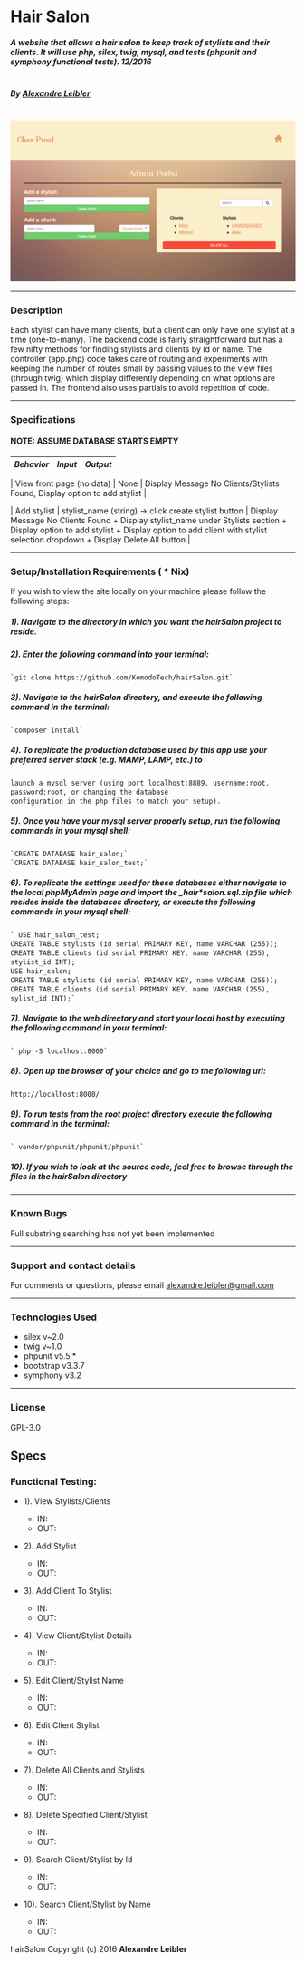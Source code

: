 # **Hair Salon**

##### A website that allows a hair salon to keep track of stylists and their clients. It will use php, silex, twig, mysql, and tests (phpunit and symphony functional tests). 12/2016
#
##### By [Alexandre Leibler](https://github.com/KomodoTech)
#
![screenshot of project main page](demo-screenshot.tiff)

----
### **Description**

Each stylist can have many clients, but a client can only have one stylist at a time (one-to-many). The backend code is fairly straightforward but has a few nifty methods for finding stylists and clients by id or name. The controller (app.php) code takes care of routing and experiments with keeping the number of routes small by passing values to the view files (through twig) which display differently depending on what options are passed in. The frontend also uses partials to avoid repetition of code.

----
### **Specifications**

#### NOTE: ASSUME DATABASE STARTS EMPTY

| _Behavior_ | _Input_ | _Output_ |
|:---------------------------------------------------------------------:|:---------------------------------------------------------------------------:|:-------------------------------------------------------------------------------------------------------------------:|

| View front page (no data) | None | Display Message No Clients/Stylists Found, Display option to add stylist |

| Add stylist | stylist_name (string) -> click create stylist button | Display Message No Clients Found + Display stylist_name under Stylists section + Display option to add stylist + Display option to add client with stylist selection dropdown + Display Delete All button |

----
### **Setup/Installation Requirements ( * Nix)**

If you wish to view the site locally on your machine please follow the following steps:

#####  1). Navigate to the directory in which you want the hairSalon project to reside.

#####  2). Enter the following command into your terminal:

    `git clone https://github.com/KomodoTech/hairSalon.git`

#####  3). Navigate to the hairSalon directory, and execute the following command in the terminal:

    `composer install`

#####  4). To replicate the production database used by this app use your preferred server stack (e.g. MAMP, LAMP, etc.) to   

    launch a mysql server (using port localhost:8889, username:root, password:root, or changing the database
    configuration in the php files to match your setup).

#####  5). Once you have your mysql server properly setup, run the following commands in your mysql shell:

    `CREATE DATABASE hair_salon;`
    `CREATE DATABASE hair_salon_test;`

#####  6). To replicate the settings used for these databases either navigate to the local phpMyAdmin page and import the _hair*_salon.sql.zip_ file which resides inside the databases directory, or execute the following commands in your mysql shell:

    ` USE hair_salon_test;
    CREATE TABLE stylists (id serial PRIMARY KEY, name VARCHAR (255));
    CREATE TABLE clients (id serial PRIMARY KEY, name VARCHAR (255), stylist_id INT);
    USE hair_salon;
    CREATE TABLE stylists (id serial PRIMARY KEY, name VARCHAR (255));
    CREATE TABLE clients (id serial PRIMARY KEY, name VARCHAR (255), sylist_id INT);`

#####  7). Navigate to the web directory and start your local host by executing the following command in your terminal:

    ` php -S localhost:8000`

#####  8). Open up the browser of your choice and go to the following url:

    http://localhost:8000/

#####  9). To run tests from the root project directory execute the following command in the terminal:

    ` vendor/phpunit/phpunit/phpunit`

#####  10). If you wish to look at the source code, feel free to browse through the files in the hairSalon directory


----
### **Known Bugs**

Full substring searching has not yet been implemented

----
### **Support and contact details**

For comments or questions, please email alexandre.leibler@gmail.com

----
### **Technologies Used**

* silex v~2.0
* twig v~1.0
* phpunit v5.5.*
* bootstrap v3.3.7
* symphony v3.2

----
### **License**

GPL-3.0






## Specs

### Functional Testing:

* 1). View Stylists/Clients
  + IN:  
  + OUT:

* 2). Add Stylist
  + IN:  
  + OUT:

* 3). Add Client To Stylist
  + IN:  
  + OUT:

* 4). View Client/Stylist Details
  + IN:  
  + OUT:

* 5). Edit Client/Stylist Name
  + IN:  
  + OUT:

* 6). Edit Client Stylist
  + IN:
  + OUT:

* 7). Delete All Clients and Stylists
  + IN:
  + OUT:

* 8). Delete Specified Client/Stylist
  + IN:
  + OUT:

* 9). Search Client/Stylist by Id
  + IN:
  + OUT:

* 10). Search Client/Stylist by Name
  + IN:
  + OUT:


hairSalon Copyright (c) 2016 **Alexandre Leibler**
